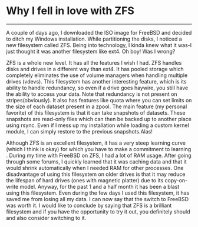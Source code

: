 # Why I fell in love with ZFS

---

A couple of days ago, I downloaded the ISO image for FreeBSD and decided to ditch my Windows installation. While partitioning the disks, I noticed a new filesystem called ZFS. Being into technology, I kinda knew what it was-I just thought it was another filesystem like ext4. Oh boy! Was I wrong?

ZFS is a whole new level. It has all the features I wish I had. ZFS handles disks and drives in a different way than ext4. It has pooled storage which completely eliminates the use of volume managers when handling multiple drives (vdevs). This filesystem has another interesting feature, which is its ability to handle redundancy, so even if a drive goes haywire, you still have the ability to access your data. Note that redundancy is not present on stripes(obviously). It also has features like quota where you can set limits on the size of each dataset present in a zpool. The main feature (my personal favorite) of this filesystem is that it can take snapshots of datasets. These snapshots are read-only files which can then be backed up to another place using rsync. Even if I mess up my installation while loading a custom kernel module, I can simply restore to the previous snapshots.Alas!

Although ZFS is an excellent filesystem, it has a very steep learning curve (which I think is okay) for which you have to make a commitment to learning . During my time with FreeBSD on ZFS, I had a lot of RAM usage. After going through some forums, I quickly learned that it was caching data and that it would shrink automatically when I needed RAM for other processes. One disadvantage of using this filesystem on older drives is that it may reduce the lifespan of hard drives (ones with magnetic platter) due to its copy-on-write model. Anyway, for the past 1 and a half month it has been a blast using this filesystem. Even during the few days I used this filesystem, it has saved me from losing all my data. I can now say that the switch to FreeBSD was worth it. I would like to conclude by saying that ZFS is a brilliant filesystem and if you have the opportunity to try it out, you definitely should and also consider switching to it.
